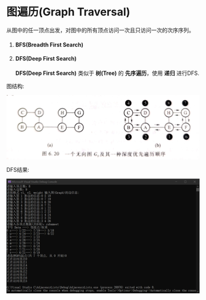 # 图遍历(Graph Traversal)

从图中的任一顶点出发，对图中的所有顶点访问一次且只访问一次的次序序列。

1. #### BFS(Breadth First Search)

2. #### DFS(Deep First Search)

   **DFS(Deep First Search)** 类似于 **树(Tree)** 的 **先序遍历**，使用 **递归** 进行DFS.

图结构:

![graph](https://github.com/RaySunWHUT/Graph-Structure/blob/master/assets/DFS_Fig.jpg)



DFS结果:

![dfs](https://github.com/RaySunWHUT/Graph-Structure/blob/master/assets/DFS.png)
